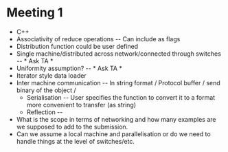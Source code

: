 # Meeting 1

- C++
- Associativity of reduce operations -- Can include as flags
- Distribution function could be user defined
- Single machine/distributed across network/connected through switches -- * Ask TA *
- Uniformity assumption? -- * Ask TA *
- Iterator style data loader
- Inter machine communication -- In string format / Protocol buffer / send binary of the object / 
  - Serialisation -- User specifies the function to convert it to a format more convenient to transfer (as string)
  - Reflection -- 
- What is the scope in terms of networking and how many examples are we supposed to add to the submission.
- Can we assume a local machine and parallelisation or do we need to handle things at the level of switches/etc.


